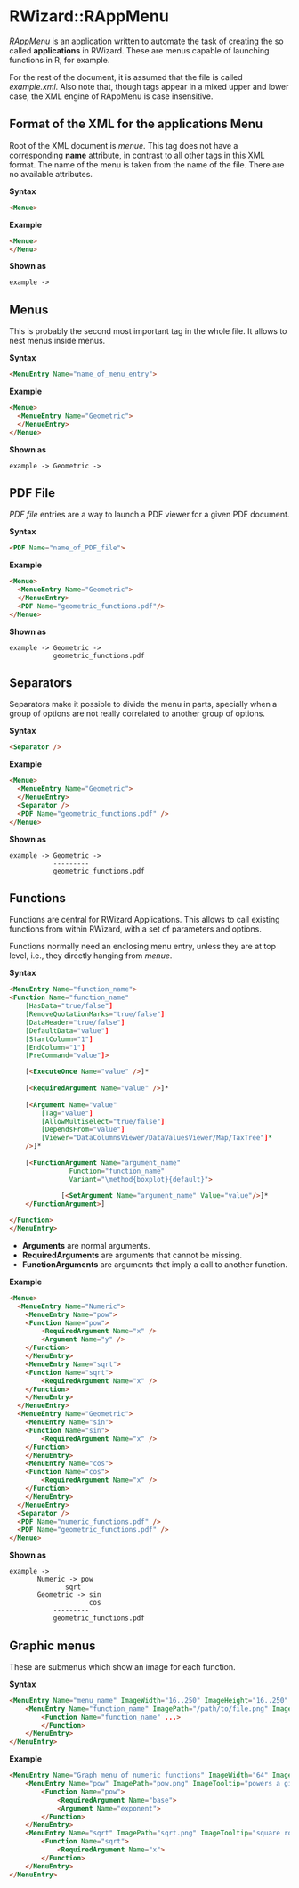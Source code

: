 

RWizard::RAppMenu
=================

*RAppMenu* is an application written to automate the task of creating the so called **applications** in RWizard. These are menus capable of launching functions in R, for example.

For the rest of the document, it is assumed that the file is called *example.xml*. Also note that, though tags appear in a mixed upper and lower case, the XML engine of RAppMenu is case insensitive.

Format of the XML for the applications Menu
-------------------------------------------

Root of the XML document is *menue*. This tag does not have a corresponding **name** attribute, in contrast to all other tags in this XML format. The name of the menu is taken from the name of the file. There are no available attributes.

**Syntax**
```HTML
<Menue>
```

**Example**
```HTML
<Menue>
</Menu>
```

**Shown as**
```
example ->
```

Menus
-----

This is probably the second most important tag in the whole file. It allows to nest menus inside menus. 

**Syntax**
```HTML
<MenuEntry Name="name_of_menu_entry">
```

**Example**
```HTML
<Menue>
  <MenueEntry Name="Geometric">
  </MenueEntry>
</Menue>
```

**Shown as**
```
example -> Geometric ->
```

PDF File
--------

*PDF file* entries are a way to launch a PDF viewer for a given PDF document.

**Syntax**
```HTML
<PDF Name="name_of_PDF_file">
```

**Example**
```HTML
<Menue>
  <MenueEntry Name="Geometric">
  </MenueEntry>
  <PDF Name="geometric_functions.pdf"/>
</Menue>
```

**Shown as**
```
example -> Geometric ->
           geometric_functions.pdf
```

Separators
---------

Separators make it possible to divide the menu in parts, specially when a group of options are not really correlated to another group of options.

**Syntax**
```HTML
<Separator />
```

**Example**
```HTML
<Menue>
  <MenueEntry Name="Geometric">
  </MenueEntry>
  <Separator />
  <PDF Name="geometric_functions.pdf" />
</Menue>
```

**Shown as**
```
example -> Geometric ->
           ---------
           geometric_functions.pdf
```

Functions
---------

Functions are central for RWizard Applications. This allows to call existing functions from within RWizard, with a set of parameters and options.

Functions normally need an enclosing menu entry, unless they are at top level, i.e., they directly hanging from *menue*.

**Syntax**
```HTML
<MenuEntry Name="function_name">
<Function Name="function_name"
	[HasData="true/false"]
	[RemoveQuotationMarks="true/false"]
	[DataHeader="true/false"]
	[DefaultData="value"]
	[StartColumn="1"]
	[EndColumn="1"]
	[PreCommand="value"]>

	[<ExecuteOnce Name="value" />]*
	
	[<RequiredArgument Name="value" />]*
	
	[<Argument Name="value"
		[Tag="value"]
		[AllowMultiselect="true/false"]
		[DependsFrom="value"]
		[Viewer="DataColumnsViewer/DataValuesViewer/Map/TaxTree"]*
	/>]*
	
	[<FunctionArgument Name="argument_name"
			   Function="function_name"
			   Variant="\method{boxplot}{default}">
			 
			 [<SetArgument Name="argument_name" Value="value"/>]*
	</FunctionArgument>]

</Function>
</MenuEntry>
```

- **Arguments** are normal arguments.
- **RequiredArguments** are arguments that cannot be missing.
- **FunctionArguments** are arguments that imply a call to another function.

**Example**
```HTML
<Menue>
  <MenueEntry Name="Numeric">
  	<MenueEntry Name="pow">
  	<Function Name="pow">
  		<RequiredArgument Name="x" />
  		<Argument Name="y" />
  	</Function>
  	</MenuEntry>
  	<MenueEntry Name="sqrt">
  	<Function Name="sqrt">
  		<RequiredArgument Name="x" />
  	</Function>
  	</MenuEntry>
  </MenueEntry>
  <MenueEntry Name="Geometric">
  	<MenuEntry Name="sin">
  	<Function Name="sin">
  		<RequiredArgument Name="x" />
  	</Function>
  	</MenuEntry>
  	<MenuEntry Name="cos">
  	<Function Name="cos">
  		<RequiredArgument Name="x" />
  	</Function>
  	</MenuEntry>
  </MenueEntry>
  <Separator />
  <PDF Name="numeric_functions.pdf" />
  <PDF Name="geometric_functions.pdf" />  
</Menue>
```

**Shown as**
```
example -> 
	   Numeric -> pow
	   	      sqrt
	   Geometric -> sin
	                cos
           ---------
           geometric_functions.pdf
```

Graphic menus
-------------

These are submenus which show an image for each function.

**Syntax**
```HTML
<MenuEntry Name="menu_name" ImageWidth="16..250" ImageHeight="16..250" MinNumberColumns="1">
	<MenuEntry Name="function_name" ImagePath="/path/to/file.png" ImageTooltip="help">
		<Function Name="function_name" ...>
		</Function>
	</MenuEntry>
</MenuEntry>
```

**Example**
```HTML
<MenuEntry Name="Graph menu of numeric functions" ImageWidth="64" ImageHeight="64">
	<MenuEntry Name="pow" ImagePath="pow.png" ImageTooltip="powers a given base to an exponent">
		<Function Name="pow">
			<RequiredArgument Name="base">
			<Argument Name="exponent">
		</Function>
	</MenuEntry>
	<MenuEntry Name="sqrt" ImagePath="sqrt.png" ImageTooltip="square root">
		<Function Name="sqrt">
			<RequiredArgument Name="x">
		</Function>
	</MenuEntry>
</MenuEntry>
```

